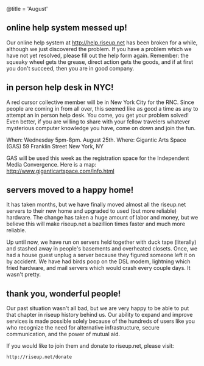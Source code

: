 @title = 'August'

## online help system messed up!

Our online help system at http://help.riseup.net has been broken for a while, although we just discovered the problem. If you have a problem which we have not yet resolved, please fill out the help form again. Remember: the squeaky wheel gets the grease, direct action gets the goods, and if at first you don't succeed, then you are in good company.

## in person help desk in NYC!

A red cursor collective member will be in New York City for the RNC. Since people are coming in from all over, this seemed like as good a time as any to attempt an in person help desk. You come, you get your problem solved! Even better, if you are willing to share with your fellow travelers whatever mysterious computer knowledge you have, come on down and join the fun.

 When: Wednesday 5pm-8pm. August 25th.
Where: Gigantic Arts Space (GAS)
       59 Franklin Street
       New York, NY

GAS will be used this week as the registration space for the Independent Media Convergence. Here is a map: http://www.giganticartspace.com/info.html

## servers moved to a happy home!

It has taken months, but we have finally moved almost all the riseup.net servers to their new home and upgraded to used (but more reliable) hardware. The change has taken a huge amount of labor and money, but we believe this will make riseup.net a bazillion times faster and much more reliable.

Up until now, we have run on servers held together with duck tape (literally) and stashed away in people's basements and overheated closets. Once, we had a house guest unplug a server because they figured someone left it on by accident. We have had birds poop on the DSL modem, lightning which fried hardware, and mail servers which would crash every couple days. It wasn't pretty.

## thank you, wonderful people!

Our past situation wasn't all bad, but we are very happy to be able to put that chapter in riseup history behind us. Our ability to expand and improve services is made possible solely because of the hundreds of users like you who recognize the need for alternative infrastructure, secure communication, and the power of mutual aid.

If you would like to join them and donate to riseup.net, please visit:

    http://riseup.net/donate

